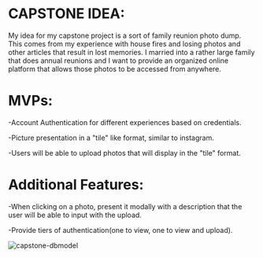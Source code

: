 # CAPSTONE IDEA: 

My idea for my capstone project is a sort of family reunion photo dump. This comes from my experience with house fires and losing photos and other articles that result in lost memories. I married into a rather large family that does annual reunions and I want to provide an organized online platform that allows those photos to be accessed from anywhere.

# MVPs:

-Account Authentication for different experiences based on credentials.

-Picture presentation in a "tile" like format, similar to instagram.

-Users will be able to upload photos that will display in the "tile" format.

# Additional Features:

-When clicking on a photo, present it modally with a description that the user will be able to input with the upload.

-Provide tiers of authentication(one to view, one to view and upload).

![capstone-dbmodel](https://user-images.githubusercontent.com/38859903/170559075-769338a9-7855-48a5-9de6-ee71280439e2.png)
